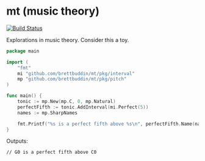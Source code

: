 # mt (music theory)

[![Build Status](https://travis-ci.org/brettbuddin/mt.svg?branch=master)](https://travis-ci.org/brettbuddin/mt)

Explorations in music theory. Consider this a toy.

```go
package main

import (
	"fmt"
	mi "github.com/brettbuddin/mt/pkg/interval"
	mp "github.com/brettbuddin/mt/pkg/pitch"
)

func main() {
	tonic := mp.New(mp.C, 0, mp.Natural)
	perfectFifth := tonic.AddInterval(mi.Perfect(5))
	names := mp.SharpNames

	fmt.Printf("%s is a perfect fifth above %s\n", perfectFifth.Name(names), tonic.Name(names))
}
```

Outputs:
```
// G0 is a perfect fifth above C0
```
